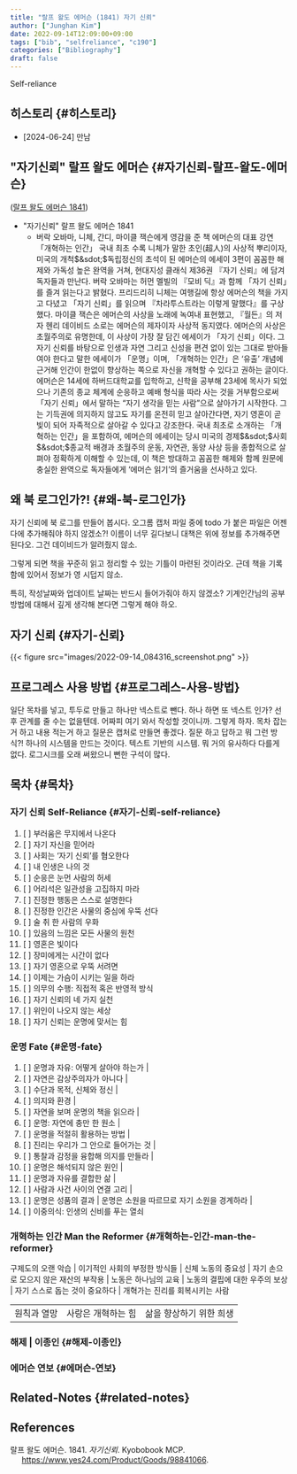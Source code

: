 ```yaml
---
title: "랄프 왈도 에머슨 (1841) 자기 신뢰"
author: ["Junghan Kim"]
date: 2022-09-14T12:09:00+09:00
tags: ["bib", "selfreliance", "c190"]
categories: ["Bibliography"]
draft: false
---
```


Self-reliance


## 히스토리 {#히스토리}

-   [2024-06-24] 만남


## "자기신뢰" 랄프 왈도 에머슨 {#자기신뢰-랄프-왈도-에머슨}

(<a href="#citeproc_bib_item_1">랄프 왈도 에머슨 1841</a>)

-   "자기신뢰" 랄프 왈도 에머슨 1841
    -   버락 오바마, 니체, 간디, 마이클 잭슨에게 영감을 준 책 에머슨의 대표 강연 「개혁하는 인간」 국내 최초 수록 니체가 말한 초인(超人)의 사상적 뿌리이자, 미국의 개척$&sdot;$독립정신의 초석이 된 에머슨의 에세이 3편이 꼼꼼한 해제와 가독성 높은 완역을 거쳐, 현대지성 클래식 제36권 『자기 신뢰』에 담겨 독자들과 만난다. 버락 오바마는 허먼 멜빌의 『모비 딕』과 함께 「자기 신뢰」를 즐겨 읽는다고 밝혔다. 프리드리히 니체는 여행길에 항상 에머슨의 책을 가지고 다녔고 「자기 신뢰」를 읽으며 『차라투스트라는 이렇게 말했다』를 구상했다. 마이클 잭슨은 에머슨의 사상을 노래에 녹여내 표현했고, 『월든』의 저자 헨리 데이비드 소로는 에머슨의 제자이자 사상적 동지였다. 에머슨의 사상은 초월주의로 유명한데, 이 사상이 가장 잘 담긴 에세이가 「자기 신뢰」이다. 그 자기 신뢰를 바탕으로 인생과 자연 그리고 신성을 편견 없이 있는 그대로 받아들여야 한다고 말한 에세이가 「운명」이며, 「개혁하는 인간」은 ‘유출’ 개념에 근거해 인간이 한없이 향상하는 쪽으로 자신을 개혁할 수 있다고 권하는 글이다. 에머슨은 14세에 하버드대학교를 입학하고, 신학을 공부해 23세에 목사가 되었으나 기존의 종교 체계에 순응하고 예배 형식을 따라 사는 것을 거부함으로써 「자기 신뢰」에서 말하는 “자기 생각을 믿는 사람”으로 살아가기 시작한다. 그는 기득권에 의지하지 않고도 자기를 온전히 믿고 살아간다면, 자기 영혼이 곧 빛이 되어 자족적으로 살아갈 수 있다고 강조한다. 국내 최초로 소개하는 「개혁하는 인간」을 포함하여, 에머슨의 에세이는 당시 미국의 경제$&sdot;$사회$&sdot;$종교적 배경과 초월주의 운동, 자연관, 동양 사상 등을 종합적으로 살펴야 정확하게 이해할 수 있는데, 이 책은 방대하고 꼼꼼한 해제와 함께 원문에 충실한 완역으로 독자들에게 ‘에머슨 읽기’의 즐거움을 선사하고 있다.


## 왜 북 로그인가?! {#왜-북-로그인가}

자기 신뢰에 북 로그를 만들어 봅시다. 오그롬 캡처 파일 중에 todo 가 붙은 파일은 어젠다에 추가해줘야 하지 않겠소?! 이름이 너무 길다보니 대책은 위에 정보를 추가해주면 된다오. 그건 데이비드가 알려줬지 않소.

그렇게 되면 책을 꾸준히 읽고 정리할 수 있는 기틀이 마련된 것이라오. 근데 책을 기록함에 있어서 정보가 영 시덥지 않소.

특히, 작성날짜와 업데이트 날짜는 반드시 들어가줘야 하지 않겠소? 기계인간님의 공부 방법에 대해서 깊게 생각해 본다면 그렇게 해야 하오.


## 자기 신뢰 {#자기-신뢰}

{{< figure src="images/2022-09-14_084316_screenshot.png" >}}


## 프로그레스 사용 방법 {#프로그레스-사용-방법}

일단 목차를 넣고, 투두로 만들고 하나만 넥스트로 뺀다. 하나 하면 또 넥스트 인가? 선후 관계를 줄 수는 없을텐데. 어짜피 여기 와서 작성할 것이니까. 그렇게 하자. 목차 잡는거 하고 내용 적는거 하고 질문은 캡처로 만들면 좋겠다. 질문 하고 답하고 뭐 그런 방식?! 하나의 시스템을 만드는 것이다. 텍스트 기반의 시스템. 뭐 거의 유사하다 다를게 없다. 로그시크를 오래 써왔으니 뻔한 구석이 많다.


## 목차 {#목차}


### 자기 신뢰 Self-Reliance {#자기-신뢰-self-reliance}

1.  [ ] 부러움은 무지에서 나온다
2.  [ ] 자기 자신을 믿어라
3.  [ ] 사회는 ‘자기 신뢰’를 혐오한다
4.  [ ] 내 인생은 나의 것
5.  [ ] 순응은 눈먼 사람의 허세
6.  [ ] 어리석은 일관성을 고집하지 마라
7.  [ ] 진정한 행동은 스스로 설명한다
8.  [ ] 진정한 인간은 사물의 중심에 우뚝 선다
9.  [ ] 술 취 한 사람의 우화
10. [ ] 있음의 느낌은 모든 사물의 원천
11. [ ] 영혼은 빛이다
12. [ ] 장미에게는 시간이 없다
13. [ ] 자기 영혼으로 우뚝 서려면
14. [ ] 이제는 가슴이 시키는 일을 하라
15. [ ] 의무의 수행: 직접적 혹은 반영적 방식
16. [ ] 자기 신뢰의 네 가지 실천
17. [ ] 위인이 나오지 않는 세상
18. [ ] 자기 신뢰는 운명에 맞서는 힘


### 운명 Fate {#운명-fate}

1.  [ ] 운명과 자유: 어떻게 살아야 하는가 |
2.  [ ] 자연은 감상주의자가 아니다 |
3.  [ ] 수단과 목적, 신체와 정신 |
4.  [ ] 의지와 환경 |
5.  [ ] 자연을 보며 운명의 책을 읽으라 |
6.  [ ] 운명: 자연에 충만 한 원소 |
7.  [ ] 운명을 적절히 활용하는 방법 |
8.  [ ] 진리는 우리가 그 안으로 들어가는 것 |
9.  [ ] 통찰과 감정을 융합해 의지를 만들라 |
10. [ ] 운명은 해석되지 않은 원인 |
11. [ ] 운명과 자유를 결합한 삶 |
12. [ ] 사람과 사건 사이의 연결 고리 |
13. [ ] 운명은 성품의 결과 | 운명은 소원을 따르므로 자기 소원을 경계하라 |
14. [ ] 이중의식: 인생의 신비를 푸는 열쇠


### 개혁하는 인간 Man the Reformer {#개혁하는-인간-man-the-reformer}

구제도의 오랜 악습 | 이기적인 사회의 부정한 방식들 | 신체 노동의 중요성 | 자기 손으로 모으지 않은 재산의 부작용 | 노동은 하나님의 교육 | 노동의 결핍에 대한 우주의 보상 | 자기 스스로 돕는 것이 중요하다 | 개혁가는 진리를 회복시키는 사람

|        |            |               |
|--------|------------|---------------|
| 원칙과 열망 | 사랑은 개혁하는 힘 | 삶을 향상하기 위한 희생 |


### 해제 | 이종인 {#해제-이종인}


### 에머슨 연보 {#에머슨-연보}


## Related-Notes {#related-notes}

## References

<style>.csl-entry{text-indent: -1.5em; margin-left: 1.5em;}</style><div class="csl-bib-body">
  <div class="csl-entry"><a id="citeproc_bib_item_1"></a>랄프 왈도 에머슨. 1841. <i>자기신뢰</i>. Kyobobook MCP. <a href="https://www.yes24.com/Product/Goods/98841066">https://www.yes24.com/Product/Goods/98841066</a>.</div>
</div>
